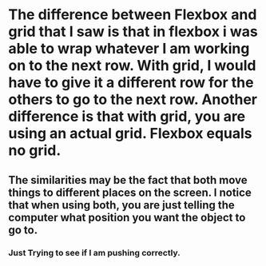 # The difference between Flexbox and grid that I saw is that in flexbox i was able to wrap whatever I am working on to the next row. With grid, I would have to give it a different row for the others to go to the next row. Another difference is that with grid, you are using an actual grid. Flexbox equals no grid.

## The similarities may be the fact that both move things to different places on the screen.  I notice that when using both, you are just telling the computer what position you want the object to go to.

### Just Trying to see if I am pushing correctly.